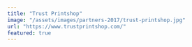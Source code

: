 ```yaml
---
title: "Trust Printshop"
image: "/assets/images/partners-2017/trust-printshop.jpg"
url: "https://www.trustprintshop.com/"
featured: true
---
```

